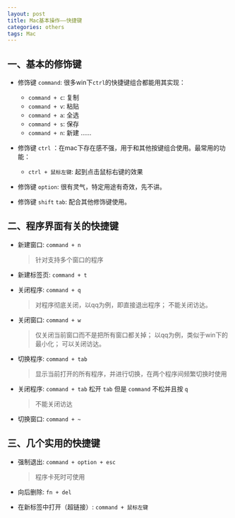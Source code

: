 ```yaml
---
layout: post
title: Mac基本操作——快捷键
categories: others
tags: Mac
---
```


## 一、基本的修饰键

- 修饰键 `command`: 很多win下`ctrl`的快捷键组合都能用其实现：
    - `command + c`: 复制
    - `command + v`: 粘贴
    - `command + a`: 全选
    - `command + s`: 保存
    - `command + n`: 新建
    ……


- 修饰键 `ctrl` ：在mac下存在感不强，用于和其他按键组合使用。最常用的功能：
    - `ctrl + 鼠标左键`: 起到点击鼠标右键的效果


- 修饰键 `option`: 很有灵气，特定用途有奇效，先不讲。


- 修饰键 `shift` `tab`: 配合其他修饰键使用。

## 二、程序界面有关的快捷键

- 新建窗口: `command + n`  

    > 针对支持多个窗口的程序

- 新建标签页: `command + t`

- 关闭程序: `command + q`

    > 对程序彻底关闭，以qq为例，即直接退出程序；
    不能关闭访达。


- 关闭窗口: `command + w`

    > 仅关闭当前窗口而不是把所有窗口都关掉；
    以qq为例，类似于win下的最小化；
    可以关闭访达。

- 切换程序: `command + tab`

    > 显示当前打开的所有程序，并进行切换，在两个程序间频繁切换时使用

- 关闭程序: `command + tab` 松开 `tab` 但是 `command` 不松并且按 `q`

    > 不能关闭访达

- 切换窗口: `command + ~`

## 三、几个实用的快捷键

- 强制退出: `command + option + esc`
  
    > 程序卡死时可使用

- 向后删除: `fn + del`

- 在新标签中打开（超链接）: `command + 鼠标左键`
